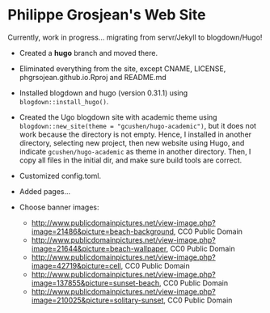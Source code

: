 # Philippe Grosjean's Web Site

Currently, work in progress... migrating from servr/Jekyll to blogdown/Hugo!

- Created a **hugo** branch and moved there.

- Eliminated everything from the site, except CNAME, LICENSE, phgrsojean.github.io.Rproj and README.md

- Installed blogdown and hugo (version 0.31.1) using `blogdown::install_hugo()`.

- Created the Ugo blogdown site with academic theme using `blogdown::new_site(theme = "gcushen/hugo-academic")`, but it does not work because the directory is not empty. Hence, I installed in another directory, selecting new project, then new website using Hugo, and indicate `gcushen/hugo-academic` as theme in another directory. Then, I copy all files in the initial dir, and make sure build tools are correct.

- Customized config.toml.

- Added pages...

- Choose banner images:
    * http://www.publicdomainpictures.net/view-image.php?image=21486&picture=beach-background, CC0 Public Domain
    * http://www.publicdomainpictures.net/view-image.php?image=21644&picture=beach-wallpaper, CC0 Public Domain
    * http://www.publicdomainpictures.net/view-image.php?image=42719&picture=cell, CC0 Public Domain
    * http://www.publicdomainpictures.net/view-image.php?image=137855&picture=sunset-beach, CC0 Public Domain
    * http://www.publicdomainpictures.net/view-image.php?image=210025&picture=solitary-sunset, CC0 Public Domain
